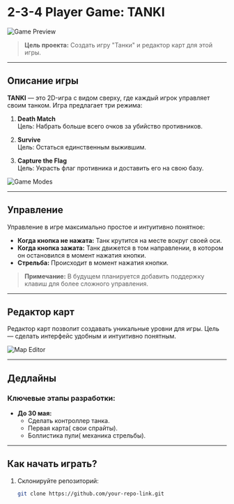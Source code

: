 # 2-3-4 Player Game: TANKI

![Game Preview](https://github.com/user-attachments/assets/1541529c-c9bc-4c8c-8206-27d3a7392879)

> **Цель проекта:** Создать игру "Танки" и редактор карт для этой игры.

---

## Описание игры

**TANKI** — это 2D-игра с видом сверху, где каждый игрок управляет своим танком. Игра предлагает три режима:

1. **Death Match**  
   Цель: Набрать больше всего очков за убийство противников.
   
2. **Survive**  
   Цель: Остаться единственным выжившим.

3. **Capture the Flag**  
   Цель: Украсть флаг противника и доставить его на свою базу.

![Game Modes](https://github.com/user-attachments/assets/7a015c9e-e612-44ae-9619-89549f7a1cd3)

---

## Управление

Управление в игре максимально простое и интуитивно понятное:

- **Когда кнопка не нажата:** Танк крутится на месте вокруг своей оси.
- **Когда кнопка зажата:** Танк движется в том направлении, в котором он остановился в момент нажатия кнопки.
- **Стрельба:** Происходит в момент нажатия кнопки.

> **Примечание:** В будущем планируется добавить поддержку клавиш для более сложного управления.

---

## Редактор карт

Редактор карт позволит создавать уникальные уровни для игры. Цель — сделать интерфейс удобным и интуитивно понятным.

![Map Editor](https://github.com/user-attachments/assets/4ab6f82c-111c-4fd8-9fd6-59af9a8f123c)

---

## Дедлайны

### Ключевые этапы разработки:


- **До 30 мая:**  
  - Сделать контроллер танка.
  - Первая карта( свои спрайты).
  - Боллистика пули( механика стрельбы).

---

## Как начать играть?

1. Склонируйте репозиторий:
   ```bash
   git clone https://github.com/your-repo-link.git
